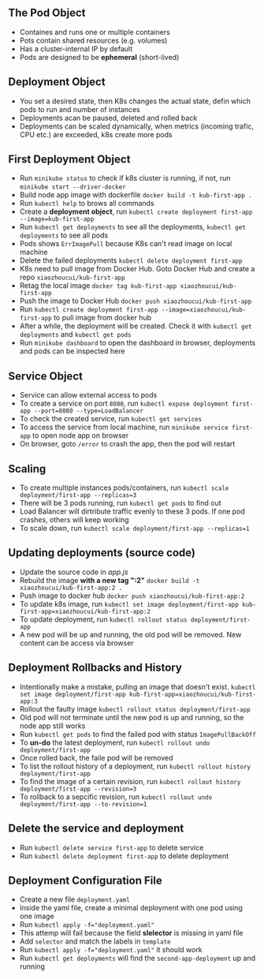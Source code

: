 ## The Pod Object
- Containes and runs one or multiple containers
- Pots contain shared resources (e.g. volumes)
- Has a cluster-internal IP by default
- Pods are designed to be **ephemeral** (short-lived)

## Deployment Object
- You set a desired state, then K8s changes the actual state, defin which pods to run and number of instances
- Deployments acan be paused, deleted and rolled back
- Deployments can be scaled dynamically, when metrics (incoming trafic, CPU etc.) are exceeded, k8s create more pods

## First Deployment Object
- Run `minikube status` to check if k8s cluster is running, if not, run `minikube start --driver-docker`
- Build node app image with dockerfile `docker build -t kub-first-app .`
- Run `kubectl help` to brows all commands
- Create a **deployment object**, run `kubectl create deployment first-app --image=kub-first-app`
- Run `kubectl get deployments` to see all the deployments, `kubectl get deployments` to see all pods
- Pods shows `ErrImagePull` because K8s can't read image on local machine
- Delete the failed deployments `kubectl delete deployment first-app`
- K8s need to pull image from Docker Hub. Goto Docker Hub and create a repo `xiaozhoucui/kub-first-app`
- Retag the local image `docker tag kub-first-app xiaozhoucui/kub-first-app`
- Push the image to Docker Hub `docker push xiaozhoucui/kub-first-app`
- Run `kubectl create deployment first-app --image=xiaozhoucui/kub-first-app` to pull image from docker hub
- After a while, the deployment will be created. Check it with `kubectl get deployments` and `kubectl get pods`
- Run `minikube dashboard` to open the dashboard in browser, deployments and pods can be inspected here

## Service Object
- Service can allow external access to pods
- To create a service on port `8080`, run `kubectl expose deployment first-app --port=8080 --type=LoadBalancer`
- To check the created service, run `kubectl get services`
- To access the service from local machine, run `minikube service first-app` to open node app on browser
- On browser, goto `/error` to crash the app, then the pod will restart

## Scaling
- To create multiple instances pods/containers, run `kubectl scale deployment/first-app --replicas=3`
- There will be 3 pods running, run `kubectl get pods` to find out
- Load Balancer will dirtribute traffic evenly to these 3 pods. If one pod crashes, others will keep working
- To scale down, run `kubectl scale deployment/first-app --replicas=1`

## Updating deployments (source code)
- Update the source code in *app.js*
- Rebuild the image **with a new tag ":2"** `docker build -t xiaozhoucui/kub-first-app:2 .`
- Push image to docker hub `docker push xiaozhoucui/kub-first-app:2`
- To update k8s image, run `kubectl set image deployment/first-app kub-first-app=xiaozhoucui/kub-first-app:2`
- To update deployment, run `kubectl rollout status deployment/first-app`
- A new pod will be up and running, the old pod will be removed. New content can be access via browser

## Deployment Rollbacks and History
- Intentionally make a mistake, pulling an image that doesn't exist. `kubectl set image deployment/first-app kub-first-app=xiaozhoucui/kub-first-app:3`
- Rollout the faulty image `kubectl rollout status deployment/first-app`
- Old pod will not terminate until the new pod is up and running, so the node app still works
- Run `kubectl get pods` to find the failed pod with status `ImagePullBackOff`
- To **un-do** the latest deployment, run `kubectl rollout undo deployment/first-app`
- Once rolled back, the faile pod will be removed
- To list the rollout history of a deployment, run `kubectl rollout history deployment/first-app`
- To find the image of a certain revision, run `kubectl rollout history deployment/first-app --revision=3`
- To rollback to a sepcific revision, run `kubectl rollout undo deployment/first-app --to-revision=1`

## Delete the service and deployment
- Run `kubectl delete service first-app` to delete service
- Run `kubectl delete deployment first-app` to delete deployment

## Deployment Configuration File
- Create a new file `deployment.yaml`
- Inside the yaml file, create a minimal deployment with one pod using one image
- Run `kubectl apply -f="deployment.yaml"`
- This attemp will fail because the field **slelector** is missing in yaml file
- Add `selector` and match the labels in `template`
- Run `kubectl apply -f="deployment.yaml"` it should work
- Run `kubectl get deployments` will find the `second-app-deployment` up and running